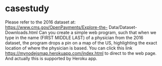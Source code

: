 # casestudy
Please refer to the 2016 dataset at: https://www.cms.gov/OpenPayments/Explore-the- Data/Dataset-Downloads.html  Can you create a simple web program, such that when we type in the name (FIRST MIDDLE LAST) of a physician from the 2016 dataset, the program drops a pin on a map of the US, highlighting the exact location of where the physician is based.
You can click this link https://mynodejsmap.herokuapp.com/index.html to direct to the web page. And actually this is supported by Heroku app. 
